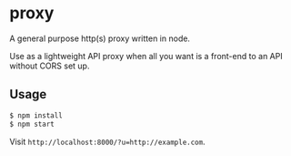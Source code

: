 # proxy

A general purpose http(s) proxy written in node.

Use as a lightweight API proxy when all you want is a front-end to an API without CORS set up.

## Usage

```sh
$ npm install
$ npm start
```

Visit `http://localhost:8000/?u=http://example.com`.
